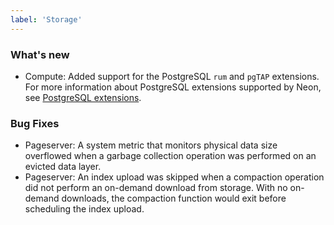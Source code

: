 ```yaml
---
label: 'Storage'
---
```


### What's new

- Compute: Added support for the PostgreSQL `rum` and `pgTAP` extensions. For more information about PostgreSQL extensions supported by Neon, see [PostgreSQL extensions](https://neon.tech/docs/reference/pg-extensions/).

### Bug Fixes

- Pageserver: A system metric that monitors physical data size overflowed when a garbage collection operation was performed on an evicted data layer.
- Pageserver: An index upload was skipped when a compaction operation did not perform an on-demand download from storage. With no on-demand downloads, the compaction function would exit before scheduling the index upload.
